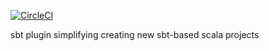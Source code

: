 [![CircleCI](https://circleci.com/gh/rug-ds-lab/sbt-scala-parent.svg?style=svg)](https://circleci.com/gh/rug-ds-lab/sbt-scala-parent)

sbt plugin simplifying creating new sbt-based scala projects
